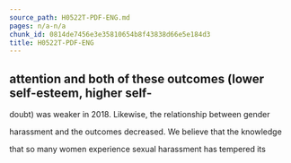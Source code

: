 ```yaml
---
source_path: H0522T-PDF-ENG.md
pages: n/a-n/a
chunk_id: 0814de7456e3e35810654b8f43838d66e5e184d3
title: H0522T-PDF-ENG
---
```

## attention and both of these outcomes (lower self-esteem, higher self-

doubt) was weaker in 2018. Likewise, the relationship between gender

harassment and the outcomes decreased. We believe that the knowledge

that so many women experience sexual harassment has tempered its
